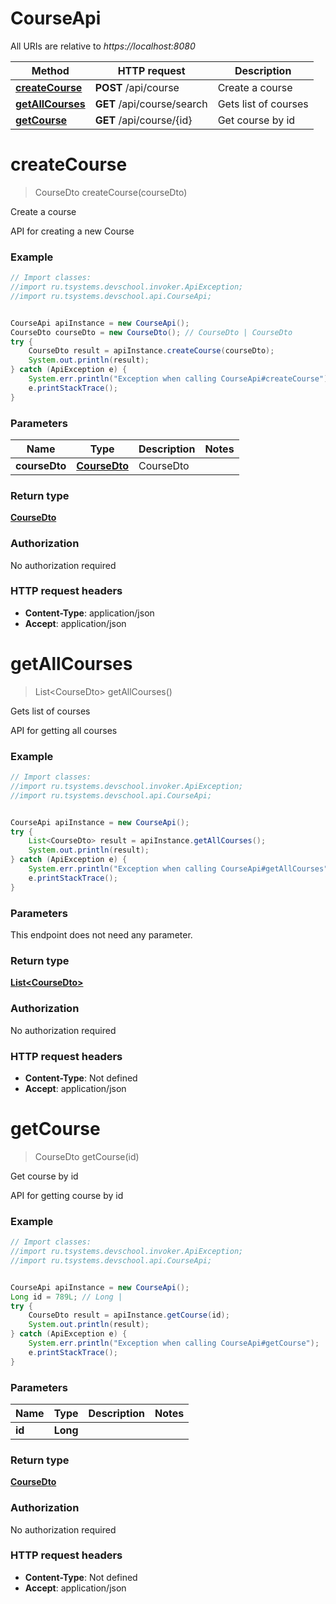 # CourseApi

All URIs are relative to *https://localhost:8080*

Method | HTTP request | Description
------------- | ------------- | -------------
[**createCourse**](CourseApi.md#createCourse) | **POST** /api/course | Create a course
[**getAllCourses**](CourseApi.md#getAllCourses) | **GET** /api/course/search | Gets list of courses
[**getCourse**](CourseApi.md#getCourse) | **GET** /api/course/{id} | Get course by id


<a name="createCourse"></a>
# **createCourse**
> CourseDto createCourse(courseDto)

Create a course

API for creating a new Course

### Example
```java
// Import classes:
//import ru.tsystems.devschool.invoker.ApiException;
//import ru.tsystems.devschool.api.CourseApi;


CourseApi apiInstance = new CourseApi();
CourseDto courseDto = new CourseDto(); // CourseDto | CourseDto
try {
    CourseDto result = apiInstance.createCourse(courseDto);
    System.out.println(result);
} catch (ApiException e) {
    System.err.println("Exception when calling CourseApi#createCourse");
    e.printStackTrace();
}
```

### Parameters

Name | Type | Description  | Notes
------------- | ------------- | ------------- | -------------
 **courseDto** | [**CourseDto**](CourseDto.md)| CourseDto |

### Return type

[**CourseDto**](CourseDto.md)

### Authorization

No authorization required

### HTTP request headers

 - **Content-Type**: application/json
 - **Accept**: application/json

<a name="getAllCourses"></a>
# **getAllCourses**
> List&lt;CourseDto&gt; getAllCourses()

Gets list of courses

API for getting all courses

### Example
```java
// Import classes:
//import ru.tsystems.devschool.invoker.ApiException;
//import ru.tsystems.devschool.api.CourseApi;


CourseApi apiInstance = new CourseApi();
try {
    List<CourseDto> result = apiInstance.getAllCourses();
    System.out.println(result);
} catch (ApiException e) {
    System.err.println("Exception when calling CourseApi#getAllCourses");
    e.printStackTrace();
}
```

### Parameters
This endpoint does not need any parameter.

### Return type

[**List&lt;CourseDto&gt;**](CourseDto.md)

### Authorization

No authorization required

### HTTP request headers

 - **Content-Type**: Not defined
 - **Accept**: application/json

<a name="getCourse"></a>
# **getCourse**
> CourseDto getCourse(id)

Get course by id

API for getting course by id

### Example
```java
// Import classes:
//import ru.tsystems.devschool.invoker.ApiException;
//import ru.tsystems.devschool.api.CourseApi;


CourseApi apiInstance = new CourseApi();
Long id = 789L; // Long | 
try {
    CourseDto result = apiInstance.getCourse(id);
    System.out.println(result);
} catch (ApiException e) {
    System.err.println("Exception when calling CourseApi#getCourse");
    e.printStackTrace();
}
```

### Parameters

Name | Type | Description  | Notes
------------- | ------------- | ------------- | -------------
 **id** | **Long**|  |

### Return type

[**CourseDto**](CourseDto.md)

### Authorization

No authorization required

### HTTP request headers

 - **Content-Type**: Not defined
 - **Accept**: application/json

